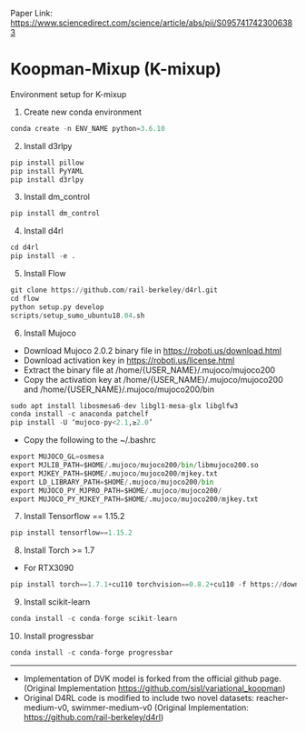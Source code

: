 Paper Link: https://www.sciencedirect.com/science/article/abs/pii/S0957417423006383

# Koopman-Mixup (K-mixup)
Environment setup for K-mixup

1. Create new conda environment
```python
conda create -n ENV_NAME python=3.6.10
```
2. Install d3rlpy
```python
pip install pillow
pip install PyYAML
pip install d3rlpy
```
3. Install dm_control
```python
pip install dm_control
```

4. Install d4rl
```python
cd d4rl
pip install -e .
```

5. Install Flow
```python
git clone https://github.com/rail-berkeley/d4rl.git
cd flow
python setup.py develop
scripts/setup_sumo_ubuntu18.04.sh
```

6. Install Mujoco

- Download Mujoco 2.0.2 binary file in https://roboti.us/download.html
- Download activation key in https://roboti.us/license.html
- Extract the binary file at /home/{USER_NAME}/.mujoco/mujoco200
- Copy the activation key at /home/{USER_NAME}/.mujoco/mujoco200 and /home/{USER_NAME}/.mujoco/mujoco200/bin

```python
sudo apt install libosmesa6-dev libgl1-mesa-glx libglfw3
conda install -c anaconda patchelf
pip install -U ‘mujoco-py<2.1,≥2.0’
```
- Copy the following to the ~/.bashrc
```python
export MUJOCO_GL=osmesa
export MJLIB_PATH=$HOME/.mujoco/mujoco200/bin/libmujoco200.so
export MJKEY_PATH=$HOME/.mujoco/mujoco200/mjkey.txt
export LD_LIBRARY_PATH=$HOME/.mujoco/mujoco200/bin
export MUJOCO_PY_MJPRO_PATH=$HOME/.mujoco/mujoco200/
export MUJOCO_PY_MJKEY_PATH=$HOME/.mujoco/mujoco200/mjkey.txt
```
7. Install Tensorflow == 1.15.2
```python
pip install tensorflow==1.15.2
```

8. Install Torch >= 1.7
- For RTX3090 
```python
pip install torch==1.7.1+cu110 torchvision==0.8.2+cu110 -f https://download.pytorch.org/whl/torch_stable.html
```

9. Install scikit-learn 

```python
conda install -c conda-forge scikit-learn
```

10. Install progressbar
```python
conda install -c conda-forge progressbar
```
***
- Implementation of DVK model is forked from the official github page. (Original Implementation https://github.com/sisl/variational_koopman)
- Original D4RL code is modified to include two novel datasets: reacher-medium-v0, swimmer-medium-v0 (Original Implementation: https://github.com/rail-berkeley/d4rl) 
